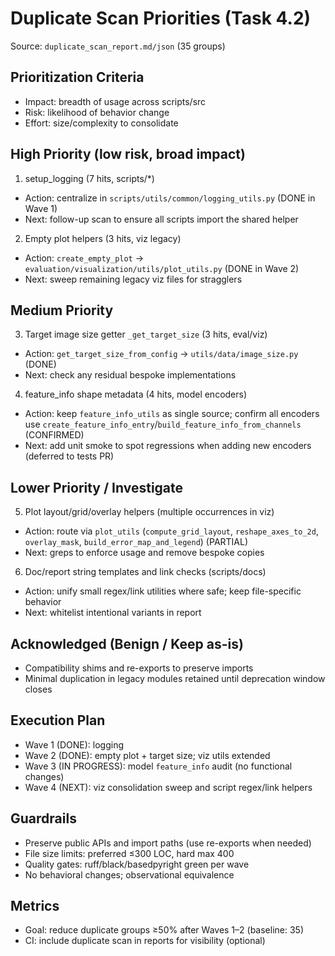 # Duplicate Scan Priorities (Task 4.2)

Source: `duplicate_scan_report.md/json` (35 groups)

## Prioritization Criteria
- Impact: breadth of usage across scripts/src
- Risk: likelihood of behavior change
- Effort: size/complexity to consolidate

## High Priority (low risk, broad impact)
1) setup_logging (7 hits, scripts/*)
- Action: centralize in `scripts/utils/common/logging_utils.py` (DONE in Wave 1)
- Next: follow-up scan to ensure all scripts import the shared helper

2) Empty plot helpers (3 hits, viz legacy)
- Action: `create_empty_plot` → `evaluation/visualization/utils/plot_utils.py` (DONE in Wave 2)
- Next: sweep remaining legacy viz files for stragglers

## Medium Priority
3) Target image size getter `_get_target_size` (3 hits, eval/viz)
- Action: `get_target_size_from_config` → `utils/data/image_size.py` (DONE)
- Next: check any residual bespoke implementations

4) feature_info shape metadata (4 hits, model encoders)
- Action: keep `feature_info_utils` as single source; confirm all encoders use
  `create_feature_info_entry`/`build_feature_info_from_channels` (CONFIRMED)
- Next: add unit smoke to spot regressions when adding new encoders (deferred to tests PR)

## Lower Priority / Investigate
5) Plot layout/grid/overlay helpers (multiple occurrences in viz)
- Action: route via `plot_utils` (`compute_grid_layout`, `reshape_axes_to_2d`,
  `overlay_mask`, `build_error_map_and_legend`) (PARTIAL)
- Next: greps to enforce usage and remove bespoke copies

6) Doc/report string templates and link checks (scripts/docs)
- Action: unify small regex/link utilities where safe; keep file-specific behavior
- Next: whitelist intentional variants in report

## Acknowledged (Benign / Keep as-is)
- Compatibility shims and re-exports to preserve imports
- Minimal duplication in legacy modules retained until deprecation window closes

## Execution Plan
- Wave 1 (DONE): logging
- Wave 2 (DONE): empty plot + target size; viz utils extended
- Wave 3 (IN PROGRESS): model `feature_info` audit (no functional changes)
- Wave 4 (NEXT): viz consolidation sweep and script regex/link helpers

## Guardrails
- Preserve public APIs and import paths (use re-exports when needed)
- File size limits: preferred ≤300 LOC, hard max 400
- Quality gates: ruff/black/basedpyright green per wave
- No behavioral changes; observational equivalence

## Metrics
- Goal: reduce duplicate groups ≥50% after Waves 1–2 (baseline: 35)
- CI: include duplicate scan in reports for visibility (optional)
